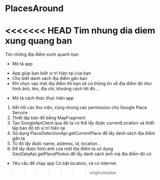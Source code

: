 # PlacesAround
<<<<<<< HEAD
Tim nhung dia diem xung quang ban
=======
Tìm những địa điểm xunh quanh bạn
- Mô tả app
 + App giúp bạn biết vị trí hiện tại của bạn
 + Cho biết danh sách địa điểm gần bạn 
 + Khi chọn vào một địa điểm thì bạn sẽ có thông tin về địa điểm đó như hình ảnh, tên, địa chỉ, khoảng cách tới đó....

- Mô tả cách thức thực hiện app
 1. Kết nối các thư viện, cũng nhưng các permission cho Google Place Service 
 2. Thiết lập bản đồ bằng MapFragment
 3. Tạo GoogleApiClient qua đó ta có thể lấy được currentLocation và thiết lập bản đồ tới vị trí hiện tại
 4. Sử dụng PlaceDetectionApi.getCurrentPlace để lấy danh sách địa điểm gần ta
 5. Từ đó lấy được name, address, id, location...
 6. Để lấy được hình ảnh của một địa điểm ta sử dụng GeoDataApi.getPlacePhotos để lấy danh sách ảnh mà địa điểm đó có

- Yêu cầu để chạy app
 Có bật location, và có internet


	
>>>>>>> origin/master
